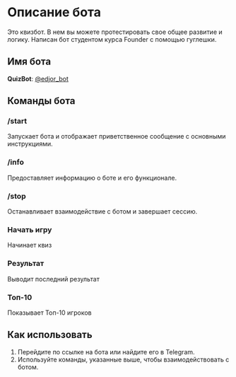 # Описание бота
Это квизбот.
В нем вы можете протестировать свое общее развитие и логику.
Написан бот студентом курса Founder с помощью гуглешки.

## Имя бота
**QuizBot**: [@edjor_bot](https://t.me/edjor_bot)

## Команды бота

### /start
Запускает бота и отображает приветственное сообщение с основными инструкциями.

### /info
Предоставляет информацию о боте и его функционале.

### /stop
Останавливает взаимодействие с ботом и завершает сессию.

### Начать игру
Начинает квиз

### Результат
Выводит последний результат

### Топ-10
Показывает Топ-10 игроков

## Как использовать
1. Перейдите по ссылке на бота или найдите его в Telegram.
2. Используйте команды, указанные выше, чтобы взаимодействовать с ботом.